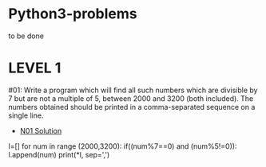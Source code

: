 # Python3-problems
to be done 

# **LEVEL 1**

#01: Write a program which will find all such numbers which are divisible by 7 but are not a multiple of 5,
between 2000 and 3200 (both included). The numbers obtained should be printed in a comma-separated sequence on a single line.
* [N01 Solution](#N01)

l=[]
for num in range (2000,3200):
    if((num%7==0) and (num%5!=0)):
        l.append(num)
print(*l, sep=',')
